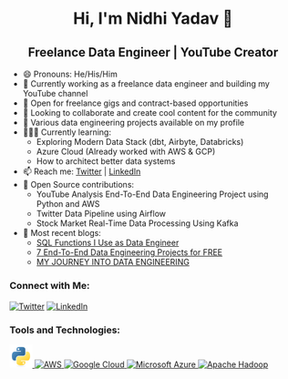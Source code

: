
<h1 align="center">Hi, I'm Nidhi Yadav 👋</h1>
<h2 align="center">Freelance Data Engineer | YouTube Creator</h2>

- 😄 Pronouns: He/His/Him
- 🔭 Currently working as a freelance data engineer and building my YouTube channel
- 👯 Open for freelance gigs and contract-based opportunities
- 💬 Looking to collaborate and create cool content for the community
- 🤘 Various data engineering projects available on my profile
- 🧑🏻‍🏫 Currently learning:
  - Exploring Modern Data Stack (dbt, Airbyte, Databricks)
  - Azure Cloud (Already worked with AWS & GCP)
  - How to architect better data systems
- 📫 Reach me: [Twitter](https://twitter.com/darshil) | [LinkedIn](https://www.linkedin.com/in/darshil)
- 🤘 Open Source contributions:
  - YouTube Analysis End-To-End Data Engineering Project using Python and AWS
  - Twitter Data Pipeline using Airflow
  - Stock Market Real-Time Data Processing Using Kafka
- 📝 Most recent blogs:
  - [SQL Functions I Use as Data Engineer](https://medium.com/@darshil/sql-functions-i-use-as-data-engineer)
  - [7 End-To-End Data Engineering Projects for FREE](https://medium.com/@darshil/end-to-end-data-engineering-projects-for-free-123456789)
  - [MY JOURNEY INTO DATA ENGINEERING](https://medium.com/@darshil/my-journey-into-data-engineering)
</p>

<h3 align="left">Connect with Me:</h3>
<p align="left">
  <a href="https://twitter.com/darshil" target="_blank"><img align="center" src="https://raw.githubusercontent.com/rahuldkjain/github-profile-readme-generator/master/src/images/icons/Social/twitter.svg" alt="Twitter" height="30" width="30" /></a>
  <a href="https://www.linkedin.com/in/darshil" target="_blank"><img align="center" src="https://raw.githubusercontent.com/rahuldkjain/github-profile-readme-generator/master/src/images/icons/Social/linked-in.svg" alt="LinkedIn" height="30" width="30" /></a>
</p>

<h3 align="left">Tools and Technologies:</h3>
<p align="left">
  <a href="https://www.python.org" target="_blank" rel="noreferrer"> <img src="https://raw.githubusercontent.com/devicons/devicon/master/icons/python/python-original.svg" alt="python" width="40" height="40"/> </a>
  <a href="https://aws.amazon.com" target="_blank" rel="noreferrer"> <img src="https://upload.wikimedia.org/wikipedia/commons/9/93/Amazon_Web_Services_Logo.svg" alt="AWS" width="40" height="40"/> </a>
  <a href="https://cloud.google.com/" target="_blank" rel="noreferrer"> <img src="https://www.vectorlogo.zone/logos/google_cloud/google_cloud-icon.svg" alt="Google Cloud" width="40" height="40"/> </a>
  <a href="https://azure.microsoft.com/en-us/" target="_blank" rel="noreferrer"> <img src="https://upload.wikimedia.org/wikipedia/commons/thumb/a/a8/Microsoft_Azure_Logo.svg/600px-Microsoft_Azure_Logo.svg.png" alt="Microsoft Azure" width="40" height="40"/> </a>
  <a href="https://www.apache.org/" target="_blank" rel="noreferrer"> <img src="https://www.vectorlogo.zone/logos/apache_hadoop/apache_hadoop-icon.svg" alt="Apache Hadoop" width="40" height="40"/> </a>
  <!-- Add more tools and technologies as needed -->
</p>


